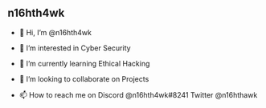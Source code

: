 ## n16hth4wk

- 👋 Hi, I’m @n16hth4wk

- 👀 I’m interested in Cyber Security

- 🌱 I’m currently learning Ethical Hacking

- 💞️ I’m looking to collaborate on Projects

- 📫 How to reach me on Discord @n16hth4wk#8241 Twitter @n16hthawk

